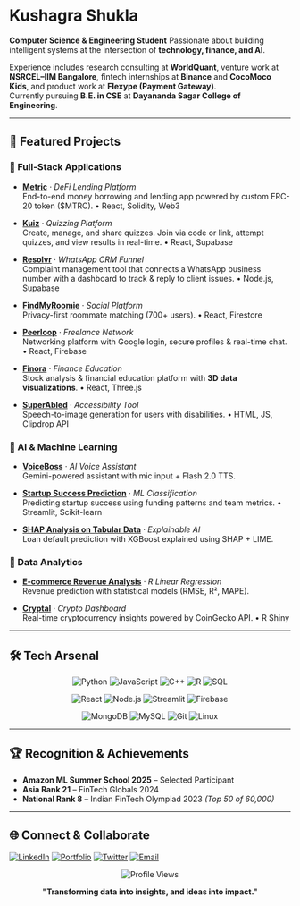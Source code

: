 # Kushagra Shukla

**Computer Science & Engineering Student** 
Passionate about building intelligent systems at the intersection of **technology, finance, and AI**.  

Experience includes research consulting at **WorldQuant**, venture work at **NSRCEL–IIM Bangalore**, fintech internships at **Binance** and **CocoMoco Kids**, and product work at **Flexype (Payment Gateway)**.  
Currently pursuing **B.E. in CSE** at **Dayananda Sagar College of Engineering**.  

---

## 🚀 Featured Projects

### 🔹 Full-Stack Applications
- **[Metric](https://metric-ashy.vercel.app/)** · *DeFi Lending Platform*  
  End-to-end money borrowing and lending app powered by custom ERC-20 token ($MTRC). • React, Solidity, Web3  

- **[Kuiz](https://kuiz.netlify.app/)** · *Quizzing Platform*  
  Create, manage, and share quizzes. Join via code or link, attempt quizzes, and view results in real-time. • React, Supabase  

- **[Resolvr](https://github.com/kushu30/resolvr)** · *WhatsApp CRM Funnel*  
  Complaint management tool that connects a WhatsApp business number with a dashboard to track & reply to client issues. • Node.js, Supabase  

- **[FindMyRoomie](https://srmfindmyroomie.vercel.app/)** · *Social Platform*  
  Privacy-first roommate matching (700+ users). • React, Firestore  

- **[Peerloop](https://peer-loop2-0.vercel.app/)** · *Freelance Network*  
  Networking platform with Google login, secure profiles & real-time chat. • React, Firebase  

- **[Finora](https://finora0.vercel.app/home)** · *Finance Education*  
  Stock analysis & financial education platform with **3D data visualizations**. • React, Three.js  

- **[SuperAbled](https://superabled.vercel.app/)** · *Accessibility Tool*  
  Speech-to-image generation for users with disabilities. • HTML, JS, Clipdrop API  

### 🔹 AI & Machine Learning
- **[VoiceBoss](https://github.com/kushu30/voiceboss)** · *AI Voice Assistant*  
  Gemini-powered assistant with mic input + Flash 2.0 TTS.  

- **[Startup Success Prediction](https://startup-success.streamlit.app/)** · *ML Classification*  
  Predicting startup success using funding patterns and team metrics. • Streamlit, Scikit-learn  

- **[SHAP Analysis on Tabular Data](https://colab.research.google.com/drive/14Ff9rwQRQWyw5pJwwXm38-qs3VUHjDOt?usp=sharing)** · *Explainable AI*  
  Loan default prediction with XGBoost explained using SHAP + LIME.  

### 🔹 Data Analytics
- **[E-commerce Revenue Analysis](https://ecom-kushu.netlify.app/)** · *R Linear Regression*  
  Revenue prediction with statistical models (RMSE, R², MAPE).  

- **[Cryptal](https://cryptal.shinyapps.io/cryptal/)** · *Crypto Dashboard*  
  Real-time cryptocurrency insights powered by CoinGecko API. • R Shiny  

---

## 🛠️ Tech Arsenal

<div align="center">

![Python](https://img.shields.io/badge/Python-3776AB?style=for-the-badge&logo=python&logoColor=white)
![JavaScript](https://img.shields.io/badge/JavaScript-F7DF1E?style=for-the-badge&logo=javascript&logoColor=black)
![C++](https://img.shields.io/badge/C++-00599C?style=for-the-badge&logo=cplusplus&logoColor=white)
![R](https://img.shields.io/badge/R-276DC3?style=for-the-badge&logo=r&logoColor=white)
![SQL](https://img.shields.io/badge/SQL-4479A1?style=for-the-badge&logo=mysql&logoColor=white)  

![React](https://img.shields.io/badge/React-20232A?style=for-the-badge&logo=react&logoColor=61DAFB)
![Node.js](https://img.shields.io/badge/Node.js-339933?style=for-the-badge&logo=nodedotjs&logoColor=white)
![Streamlit](https://img.shields.io/badge/Streamlit-FF4B4B?style=for-the-badge&logo=streamlit&logoColor=white)
![Firebase](https://img.shields.io/badge/Firebase-FFCA28?style=for-the-badge&logo=firebase&logoColor=black)  

![MongoDB](https://img.shields.io/badge/MongoDB-47A248?style=for-the-badge&logo=mongodb&logoColor=white)
![MySQL](https://img.shields.io/badge/MySQL-4479A1?style=for-the-badge&logo=mysql&logoColor=white)
![Git](https://img.shields.io/badge/Git-F05032?style=for-the-badge&logo=git&logoColor=white)
![Linux](https://img.shields.io/badge/Linux-FCC624?style=for-the-badge&logo=linux&logoColor=black)

</div>

---

## 🏆 Recognition & Achievements
- **Amazon ML Summer School 2025** – Selected Participant  
- **Asia Rank 21** – FinTech Globals 2024  
- **National Rank 8** – Indian FinTech Olympiad 2023 *(Top 50 of 60,000)*  

---

## 🌐 Connect & Collaborate

[![LinkedIn](https://img.shields.io/badge/LinkedIn-0077B5?style=for-the-badge&logo=linkedin&logoColor=white)](https://linkedin.com/in/kushu30)
[![Portfolio](https://img.shields.io/badge/Portfolio-FF5722?style=for-the-badge&logo=About.me&logoColor=white)](https://kushu.vercel.app)
[![Twitter](https://img.shields.io/badge/Twitter-1DA1F2?style=for-the-badge&logo=twitter&logoColor=white)](https://twitter.com/itskushu30)
[![Email](https://img.shields.io/badge/Email-D14836?style=for-the-badge&logo=gmail&logoColor=white)](mailto:kushu123456789@gmail.com)

<div align="center">

![Profile Views](https://komarev.com/ghpvc/?username=kushu30&color=0e75b6&style=flat-square)  

**"Transforming data into insights, and ideas into impact."**

</div>
